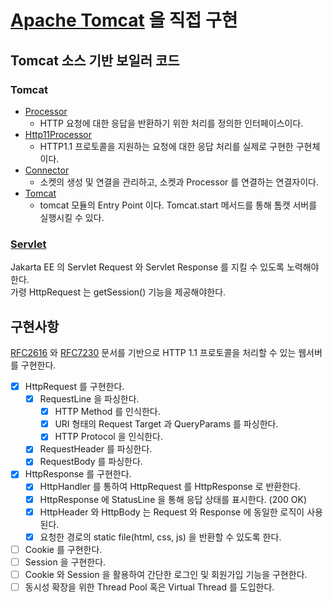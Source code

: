 # [Apache Tomcat](https://github.com/apache/tomcat) 을 직접 구현

## Tomcat 소스 기반 보일러 코드

### Tomcat

- [Processor](https://github.com/apache/tomcat/blob/main/java/org/apache/coyote/Processor.java)
    - HTTP 요청에 대한 응답을 반환하기 위한 처리를 정의한 인터페이스이다.
- [Http11Processor](https://github.com/apache/tomcat/blob/main/java/org/apache/coyote/http11/Http11Processor.java)
    - HTTP1.1 프로토콜을 지원하는 요청에 대한 응답 처리를 실제로 구현한 구현체이다.
- [Connector](https://github.com/apache/tomcat/blob/main/java/org/apache/catalina/connector/Connector.java)
    - 소켓의 생성 및 연결을 관리하고, 소켓과 Processor 를 연결하는 연결자이다.
- [Tomcat](https://github.com/apache/tomcat/blob/main/java/org/apache/catalina/startup/Tomcat.java)
    - tomcat 모듈의 Entry Point 이다. Tomcat.start 메서드를 통해 톰캣 서버를 실행시킬 수 있다.

### [Servlet](https://jakarta.ee/specifications/servlet/6.1/jakarta-servlet-spec-6.1)

Jakarta EE 의 Servlet Request 와 Servlet Response 를 지킬 수 있도록 노력해야한다.  
가령 HttpRequest 는 getSession() 기능을 제공해야한다.

## 구현사항

[RFC2616](https://datatracker.ietf.org/doc/html/rfc2616#section-6)
와 [RFC7230](https://datatracker.ietf.org/doc/html/rfc7230#section-3.1.1) 문서를 기반으로 HTTP 1.1 프로토콜을 처리할 수 있는 웹서버를 구현한다.

- [X] HttpRequest 를 구현한다.
    - [X] RequestLine 을 파싱한다.
        - [X] HTTP Method 를 인식한다.
        - [X] URI 형태의 Request Target 과 QueryParams 를 파싱한다.
        - [X] HTTP Protocol 을 인식한다.
    - [X] RequestHeader 를 파싱한다.
    - [X] RequestBody 를 파싱한다.
- [X] HttpResponse 를 구현한다.
    - [X] HttpHandler 를 통하여 HttpRequest 를 HttpResponse 로 반환한다.
    - [X] HttpResponse 에 StatusLine 을 통해 응답 상태를 표시한다. (200 OK)
    - [X] HttpHeader 와 HttpBody 는 Request 와 Response 에 동일한 로직이 사용된다.
    - [X] 요청한 경로의 static file(html, css, js) 을 반환할 수 있도록 한다.
- [ ] Cookie 를 구현한다.
- [ ] Session 을 구현한다.
- [ ] Cookie 와 Session 을 활용하여 간단한 로그인 및 회원가입 기능을 구현한다.
- [ ] 동시성 확장을 위한 Thread Pool 혹은 Virtual Thread 를 도입한다. 

